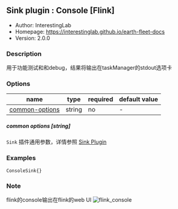 ## Sink plugin : Console [Flink]

* Author: InterestingLab
* Homepage: https://interestinglab.github.io/earth-fleet-docs
* Version: 2.0.0

### Description
用于功能测试和和debug，结果将输出在taskManager的stdout选项卡

### Options
| name | type | required | default value |
| --- | --- | --- | --- |
| [common-options](#common-options-string)| string | no | - |


##### common options [string]

`Sink` 插件通用参数，详情参照 [Sink Plugin](/zh-cn/v2/flink/configuration/sink-plugins/)

### Examples

```
ConsoleSink{}
```

### Note
flink的console输出在flink的web UI
![flink_console](../../../../images/flink/flink-console.png)